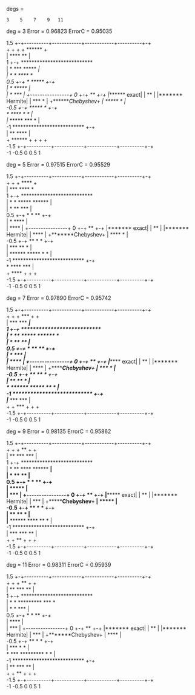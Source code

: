 degs =

    3    5    7    9   11

deg =  3
Error =  0.96823
ErrorC =  0.95035
                                                                               
                                                                               
  1.5 +-+----------+------------+------------+----------+-+                    
      +            +            +            + ******     +                    
      |                                     ****     **   |                    
    1 +-+                       ***************************                    
      |                         *      ***    *****      *|                    
      |                         *      *  ****            *                    
  0.5 +-+                       *    *****              +-+                    
      |                         *  *****                  |                    
      |                         * ***                     | +----------------+ 
    0 +-+                       **                      +-+ |*******    exact| 
      |                        **                         | |*******  Hermite| 
      |                     *** *                         | +*******Chebyshev+ 
      |                  *****  *                         |                    
 -0.5 +-+              *****    *                       +-+                    
      *            ****  *      *                         |                    
      |*      *****    ***      *                         |                    
   -1 ***************************                       +-+                    
      |   **     ****                                     |                    
      +     ****** +            +            +            +                    
 -1.5 +-+----------+------------+------------+----------+-+                    
     -1          -0.5           0           0.5           1                    
                                                                               
deg =  5
Error =  0.97515
ErrorC =  0.95529
                                                                               
                                                                               
  1.5 +-+----------+------------+------------+----------+-+                    
      +            +            +          ****           +                    
      |                                 ***   ****        *                    
    1 +-+                       ***************************                    
      |                         *     *   *****    ****** |                    
      |                         *   **  ***               |                    
  0.5 +-+                       *  *  **                +-+                    
      |                         * ****                    |                    
      |                         ****                      | +----------------+ 
    0 +-+                       **                      +-+ |*******    exact| 
      |                        **                         | |*******  Hermite| 
      |                      ****                         | +*******Chebyshev+ 
      |                    **** *                         |                    
 -0.5 +-+                **  *  *                       +-+                    
      |               ***  **   *                         |                    
      | ******    *****   *     *                         |                    
   -1 ***************************                       +-+                    
      *        ****   ***                                 |                    
      +           ****          +            +            +                    
 -1.5 +-+----------+------------+------------+----------+-+                    
     -1          -0.5           0           0.5           1                    
                                                                               
deg =  7
Error =  0.97890
ErrorC =  0.95742
                                                                               
                                                                               
  1.5 +-+----------+------------+------------+----------+-+                    
      +            +            +       ***  +            +                    
      |                               ***  ***         ***|                    
    1 +-+                       ***************************                    
      |                         *   **   *****  ******    *                    
      |                         *  **  **                 |                    
  0.5 +-+                       * ** **                 +-+                    
      |                         * ***                     |                    
      |                         ****                      | +----------------+ 
    0 +-+                       **                      +-+ |*******    exact| 
      |                        **                         | |*******  Hermite| 
      |                      ****                         | +*******Chebyshev+ 
      |                     *** *                         |                    
 -0.5 +-+                 ** ** *                       +-+                    
      |                 **  **  *                         |                    
      *    ******  *****   **   *                         |                    
   -1 ***************************                       +-+                    
      |***         ***  ***                               |                    
      +            +  ***       +            +            +                    
 -1.5 +-+----------+------------+------------+----------+-+                    
     -1          -0.5           0           0.5           1                    
                                                                               
deg =  9
Error =  0.98135
ErrorC =  0.95862
                                                                               
                                                                               
  1.5 +-+----------+------------+------------+----------+-+                    
      +            +            +      **    +            +                    
      |                              **  ***        ***   |                    
    1 +-+                       ***************************                    
      |                         *  **   **** ******     **|                    
      |                         * **  **                  |                    
  0.5 +-+                       * * **                  +-+                    
      |                         *****                     |                    
      |                         ***                       | +----------------+ 
    0 +-+                       **                      +-+ |*******    exact| 
      |                        **                         | |*******  Hermite| 
      |                       ***                         | +*******Chebyshev+ 
      |                     *****                         |                    
 -0.5 +-+                  ** * *                       +-+                    
      |                  **  ** *                         |                    
      |**     ****** ****   **  *                         |                    
   -1 ***************************                       +-+                    
      |   ***        ***  **                              |                    
      +            +    **      +            +            +                    
 -1.5 +-+----------+------------+------------+----------+-+                    
     -1          -0.5           0           0.5           1                    
                                                                               
deg =  11
Error =  0.98311
ErrorC =  0.95939
                                                                               
                                                                               
  1.5 +-+----------+------------+------------+----------+-+                    
      +            +            +     **     +            +                    
      |                             ** ***        **      |                    
    1 +-+                       ***************************                    
      |                         *  *   *********     ***  *                    
      |                         * *  ***                  |                    
  0.5 +-+                       * * **                  +-+                    
      |                         ****                      |                    
      |                         ***                       | +----------------+ 
    0 +-+                       **                      +-+ |*******    exact| 
      |                        **                         | |*******  Hermite| 
      |                       ***                         | +*******Chebyshev+ 
      |                      ****                         |                    
 -0.5 +-+                  ** * *                       +-+                    
      |                  ***  * *                         |                    
      *  ***     *********   *  *                         |                    
   -1 ***************************                       +-+                    
      |      **        *** **                             |                    
      +            +     **     +            +            +                    
 -1.5 +-+----------+------------+------------+----------+-+                    
     -1          -0.5           0           0.5           1                    
                                                                               
